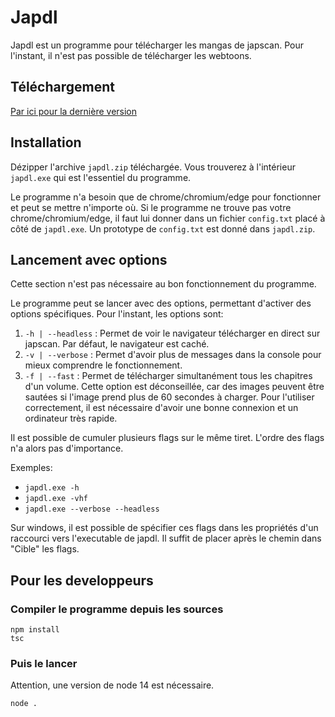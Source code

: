 # Japdl
Japdl est un programme pour télécharger les mangas de japscan. Pour l'instant, il n'est pas possible de télécharger les webtoons.

## Téléchargement
[Par ici pour la dernière version](https://github.com/Seysa/japdl/releases "Dernière version")

## Installation
Dézipper l'archive `japdl.zip` téléchargée. Vous trouverez à l'intérieur `japdl.exe` qui est l'essentiel du programme.

Le programme n'a besoin que de chrome/chromium/edge pour fonctionner et peut se mettre n'importe où. Si le programme ne trouve pas votre chrome/chromium/edge,
il faut lui donner dans un fichier `config.txt` placé à côté de `japdl.exe`. Un prototype de `config.txt` est donné dans `japdl.zip`.

## Lancement avec options
Cette section n'est pas nécessaire au bon fonctionnement du programme.

Le programme peut se lancer avec des options, permettant d'activer des options spécifiques. Pour l'instant, les options sont:

1. `-h | --headless` : Permet de voir le navigateur télécharger en direct sur japscan. Par défaut, le navigateur est caché.
2. `-v | --verbose` : Permet d'avoir plus de messages dans la console pour mieux comprendre le fonctionnement.
3. `-f | --fast` : Permet de télécharger simultanément tous les chapitres d'un volume. Cette option est déconseillée, car des images peuvent être sautées si l'image prend plus de 60 secondes à charger. Pour l'utiliser correctement, il est nécessaire d'avoir une bonne connexion et un ordinateur très rapide.

Il est possible de cumuler plusieurs flags sur le même tiret. L'ordre des flags n'a alors pas d'importance.

Exemples:
- `japdl.exe -h`
- `japdl.exe -vhf`
- `japdl.exe --verbose --headless`

Sur windows, il est possible de spécifier ces flags dans les propriétés d'un raccourci vers l'executable de japdl. Il suffit de placer après le chemin dans "Cible" les flags.

## Pour les developpeurs
### Compiler le programme depuis les sources
```
npm install
tsc
```
### Puis le lancer
Attention, une version de node 14 est nécessaire.
```
node .
```
